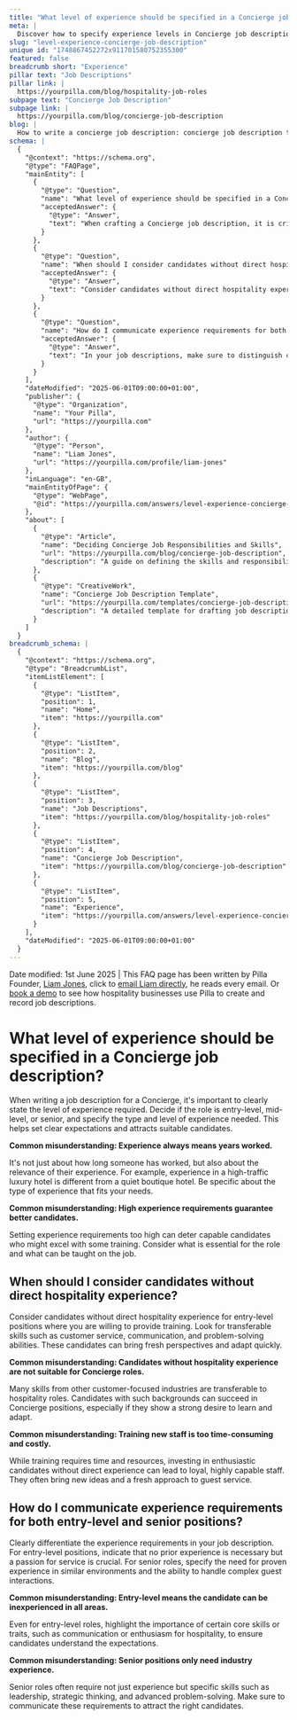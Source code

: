 ```yaml
---
title: "What level of experience should be specified in a Concierge job description?"
meta: |
  Discover how to specify experience levels in Concierge job descriptions to attract suitable candidates and address common misconceptions about experience requirements.
slug: "level-experience-concierge-job-description"
unique id: "1748867452272x911701580752355300"
featured: false
breadcrumb short: "Experience"
pillar text: "Job Descriptions"
pillar link: |
  https://yourpilla.com/blog/hospitality-job-roles
subpage text: "Concierge Job Description"
subpage link: |
  https://yourpilla.com/blog/concierge-job-description
blog: |
  How to write a concierge job description: concierge job description template included.
schema: |
  {
    "@context": "https://schema.org",
    "@type": "FAQPage",
    "mainEntity": [
      {
        "@type": "Question",
        "name": "What level of experience should be specified in a Concierge job description?",
        "acceptedAnswer": {
          "@type": "Answer",
          "text": "When crafting a Concierge job description, it is critical to clearly indicate the level of experience required. Assess whether the role is suitable for entry-level, mid-level, or senior candidates. Clearly specify the type and level of experience needed, which helps in setting clear expectations and attracting suitable candidates."
        }
      },
      {
        "@type": "Question",
        "name": "When should I consider candidates without direct hospitality experience?",
        "acceptedAnswer": {
          "@type": "Answer",
          "text": "Consider candidates without direct hospitality experience for entry-level positions, particularly those who are willing to undergo training. Such candidates should possess transferable skills like customer service, communication, and problem-solving capabilities, as these can be highly beneficial and bring new perspectives to the role."
        }
      },
      {
        "@type": "Question",
        "name": "How do I communicate experience requirements for both entry-level and senior positions?",
        "acceptedAnswer": {
          "@type": "Answer",
          "text": "In your job descriptions, make sure to distinguish clearly between the requirements for entry-level and senior positions. For entry-level roles, specify that no prior experience is necessary but a passion for service is essential. For senior roles, clearly state the need for proven experience in similar roles and environments, as well as advanced skills such as leadership and strategic thinking."
        }
      }
    ],
    "dateModified": "2025-06-01T09:00:00+01:00",
    "publisher": {
      "@type": "Organization",
      "name": "Your Pilla",
      "url": "https://yourpilla.com"
    },
    "author": {
      "@type": "Person",
      "name": "Liam Jones",
      "url": "https://yourpilla.com/profile/liam-jones"
    },
    "inLanguage": "en-GB",
    "mainEntityOfPage": {
      "@type": "WebPage",
      "@id": "https://yourpilla.com/answers/level-experience-concierge-job-description"
    },
    "about": [
      {
        "@type": "Article",
        "name": "Deciding Concierge Job Responsibilities and Skills",
        "url": "https://yourpilla.com/blog/concierge-job-description",
        "description": "A guide on defining the skills and responsibilities needed for Concierge roles to tailor job descriptions effectively."
      },
      {
        "@type": "CreativeWork",
        "name": "Concierge Job Description Template",
        "url": "https://yourpilla.com/templates/concierge-job-description",
        "description": "A detailed template for drafting job descriptions for Concierge positions, helping employers specify experience and skills requirements."
      }
    ]
  }
breadcrumb_schema: |
  {
    "@context": "https://schema.org",
    "@type": "BreadcrumbList",
    "itemListElement": [
      {
        "@type": "ListItem",
        "position": 1,
        "name": "Home",
        "item": "https://yourpilla.com"
      },
      {
        "@type": "ListItem",
        "position": 2,
        "name": "Blog",
        "item": "https://yourpilla.com/blog"
      },
      {
        "@type": "ListItem",
        "position": 3,
        "name": "Job Descriptions",
        "item": "https://yourpilla.com/blog/hospitality-job-roles"
      },
      {
        "@type": "ListItem",
        "position": 4,
        "name": "Concierge Job Description",
        "item": "https://yourpilla.com/blog/concierge-job-description"
      },
      {
        "@type": "ListItem",
        "position": 5,
        "name": "Experience",
        "item": "https://yourpilla.com/answers/level-experience-concierge-job-description"
      }
    ],
    "dateModified": "2025-06-01T09:00:00+01:00"
  }
---
```


Date modified: 1st June 2025 | This FAQ page has been written by Pilla Founder, [Liam Jones](https://yourpilla.com/profile/liam-jones), click to [email Liam directly](https://mailto:liam@yourpilla.com), he reads every email. Or [book a demo](https://calendly.com/pilla/demo) to see how hospitality businesses use Pilla to create and record job descriptions.

# What level of experience should be specified in a Concierge job description?

When writing a job description for a Concierge, it's important to clearly state the level of experience required. Decide if the role is entry-level, mid-level, or senior, and specify the type and level of experience needed. This helps set clear expectations and attracts suitable candidates.

**Common misunderstanding: Experience always means years worked.**

It's not just about how long someone has worked, but also about the relevance of their experience. For example, experience in a high-traffic luxury hotel is different from a quiet boutique hotel. Be specific about the type of experience that fits your needs.

**Common misunderstanding: High experience requirements guarantee better candidates.**

Setting experience requirements too high can deter capable candidates who might excel with some training. Consider what is essential for the role and what can be taught on the job.

## When should I consider candidates without direct hospitality experience?

Consider candidates without direct hospitality experience for entry-level positions where you are willing to provide training. Look for transferable skills such as customer service, communication, and problem-solving abilities. These candidates can bring fresh perspectives and adapt quickly.

**Common misunderstanding: Candidates without hospitality experience are not suitable for Concierge roles.**

Many skills from other customer-focused industries are transferable to hospitality roles. Candidates with such backgrounds can succeed in Concierge positions, especially if they show a strong desire to learn and adapt.

**Common misunderstanding: Training new staff is too time-consuming and costly.**

While training requires time and resources, investing in enthusiastic candidates without direct experience can lead to loyal, highly capable staff. They often bring new ideas and a fresh approach to guest service.

## How do I communicate experience requirements for both entry-level and senior positions?

Clearly differentiate the experience requirements in your job description. For entry-level positions, indicate that no prior experience is necessary but a passion for service is crucial. For senior roles, specify the need for proven experience in similar environments and the ability to handle complex guest interactions.

**Common misunderstanding: Entry-level means the candidate can be inexperienced in all areas.**

Even for entry-level roles, highlight the importance of certain core skills or traits, such as communication or enthusiasm for hospitality, to ensure candidates understand the expectations.

**Common misunderstanding: Senior positions only need industry experience.**

Senior roles often require not just experience but specific skills such as leadership, strategic thinking, and advanced problem-solving. Make sure to communicate these requirements to attract the right candidates.